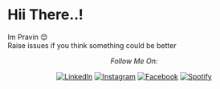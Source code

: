 <h1> Hii There..!</h1><div align="center" width="50">

</div>
Im Pravin 😊<br>
Raise issues if you think something could be better

<div align="center">

<i>Follow Me On:</i><br>

<a href="https://www.linkedin.com/in/praveenpandi" target="_blank"><img src="https://img.shields.io/badge/LinkedIn-%230077B5.svg?&style=flat-square&logo=linkedin&logoColor=white" alt="LinkedIn"></a>
<a href="https://www.instagram.com/pravinprp" target="_blank"><img src="https://img.shields.io/badge/Instagram-%23E4405F.svg?&style=flat-square&logo=instagram&logoColor=white" alt="Instagram"></a>
<a href="https://www.facebook.com/pravin.chuck" target="_blank"><img src="https://img.shields.io/badge/Facebook-%231877F2.svg?&style=flat-square&logo=facebook&logoColor=white" alt="Facebook"></a>
<a href="https://open.spotify.com/user/31ooxt5n3kpakfbv4gzygvth72ya?si=PfSt-LbXSNez4jgKyXIqmA&utm_source=copy-link&nd=1" target="_blank"><img src="https://img.shields.io/badge/Spotify-%231ED760.svg?&style=flat-square&logo=spotify&logoColor=white" alt="Spotify"></a>

<!--a href="My Pubg ID '5771562515'"><img src="https://img.shields.io/badge/-PUBG-yellow"-->

</div>
